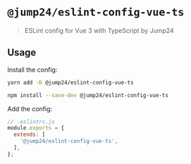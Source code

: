 # `@jump24/eslint-config-vue-ts`

> ESLint config for Vue 3 with TypeScript by Jump24

## Usage

Install the config:
```bash
yarn add -D @jump24/eslint-config-vue-ts
```

```bash
npm install --save-dev @jump24/eslint-config-vue-ts
```

Add the config:
```js
// .eslintrc.js
module.exports = {
  extends: [
    '@jump24/eslint-config-vue-ts',
  ],
};
```
